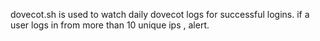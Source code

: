 dovecot.sh is used to watch daily dovecot logs for successful logins. if a user logs in from more than 10 unique ips , alert. 

